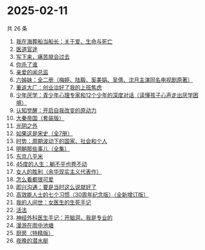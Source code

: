 # 2025-02-11

共 26 条

<!-- BEGIN WEREAD -->
<!-- 最后更新时间 2025-02-11 13:08:38 +0800 -->
1. [我在海葬船当船长：关于爱、生命与死亡](https://weread.qq.com/web/bookDetail/c2632480813ab9a25g0159d0)
1. [医道官途](https://weread.qq.com/web/bookDetail/3cd32a80813ab9a58g01337b)
1. [写下来，痛苦就会过去](https://weread.qq.com/web/bookDetail/02332680813ab880cg016c4b)
1. [你杀了谁](https://weread.qq.com/web/bookDetail/fdb32f80813ab9a47g0136aa)
1. [亲爱的闻总监](https://weread.qq.com/web/bookDetail/8ce329b0813ab9599g019d3e)
1. [六姊妹：全二册（梅婷、陆毅、奚美娟、吴倩、沈月主演同名电视剧原著）](https://weread.qq.com/web/bookDetail/51432e4071a73c495147467)
1. [重返大厂：创业治好了我的上班焦虑](https://weread.qq.com/web/bookDetail/d2d322f0813ab99fdg012f73)
1. [少年厌学：青少年心理专家和12个少年的深度对话（读懂孩子心声走出厌学困境）](https://weread.qq.com/web/bookDetail/d0132570813ab98e5g017dd2)
1. [认知觉醒：开启自我改变的原动力](https://weread.qq.com/web/bookDetail/6a732ce07201202c6a7b30a)
1. [大秦帝国（套装版）](https://weread.qq.com/web/bookDetail/ca632ad05a4f5eca6543d01)
1. [光阴之外](https://weread.qq.com/web/bookDetail/72e325c0727d77d472e6ff7)
1. [如果这是宋史（全7册）](https://weread.qq.com/web/bookDetail/6d5322a0813ab926cg01980e)
1. [时势：周期波动下的国家、社会和个人](https://weread.qq.com/web/bookDetail/95332ad0813ab8705g016ce7)
1. [明朝那些事儿（全集）](https://weread.qq.com/web/bookDetail/a57325c05c8ed3a57224187)
1. [东京八平米](https://weread.qq.com/web/bookDetail/c4332ab0813ab7f5cg017038)
1. [45度的人生：躺不平也卷不动](https://weread.qq.com/web/bookDetail/d9132ca0813ab99d5g0157e2)
1. [女人的胜利（余华现实主义代表作）](https://weread.qq.com/web/bookDetail/50132dc0813ab937dg0158cf)
1. [怎么看都很可爱](https://weread.qq.com/web/bookDetail/58632340813ab9455g014db0)
1. [即兴沟通：要是当时这么说就好了](https://weread.qq.com/web/bookDetail/94f32c30813ab9942g0158fd)
1. [高效能人士的七个习惯（30周年纪念版）（全新增订版）](https://weread.qq.com/web/bookDetail/56d325907203e8a856def7f)
1. [我的人间世：女医生的生死手记](https://weread.qq.com/web/bookDetail/64b32410813ab9a18g012522)
1. [活法](https://weread.qq.com/web/bookDetail/1fb32560813ab6dedg014d47)
1. [神经外科医生手记：开脑洞，我是专业的](https://weread.qq.com/web/bookDetail/3bb32c10813ab9a17g016b82)
1. [漫游在雨中池塘](https://weread.qq.com/web/bookDetail/74332f50813ab9612g0199e5)
1. [厨房（特精版）](https://weread.qq.com/web/bookDetail/f94325e0813ab6f76g011be8)
1. [夜晚的潜水艇](https://weread.qq.com/web/bookDetail/93e32750813ab7dd0g0169dc)
<!-- END WEREAD -->